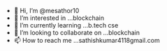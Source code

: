 - 👋 Hi, I’m @mesathor10
- 👀 I’m interested in ...blockchain
- 🌱 I’m currently learning ...b.tech cse
- 💞️ I’m looking to collaborate on ...blockchain
- 📫 How to reach me ...sathishkumar4118gmail.com

<!---
mesathor10/mesathor10 is a ✨ special ✨ repository because its `README.md` (this file) appears on your GitHub profile.
You can click the Preview link to take a look at your changes.
--->
